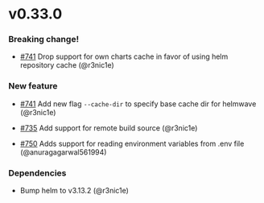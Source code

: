 # v0.33.0

### **Breaking change!**

* [#741](https://github.com/helmwave/helmwave/issues/741) Drop support for own charts cache in favor of using helm repository cache (@r3nic1e)

### New feature

* [#741](https://github.com/helmwave/helmwave/issues/741) Add new flag `--cache-dir` to specify base cache dir for helmwave (@r3nic1e)

* [#735](https://github.com/helmwave/helmwave/issues/735) Add support for remote build source (@r3nic1e)

* [#750](https://github.com/helmwave/helmwave/issues/750) Adds support for reading environment variables from .env file (@anuragagarwal561994)

### Dependencies

* Bump helm to v3.13.2 (@r3nic1e)

